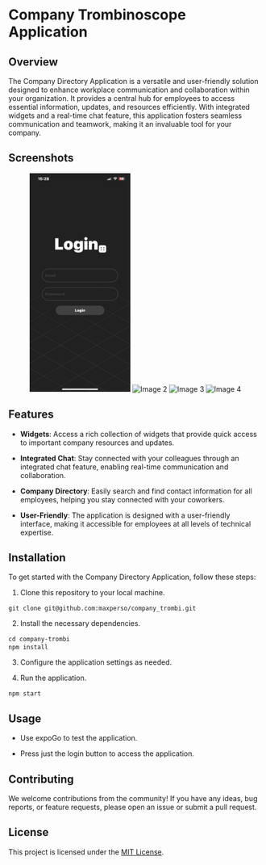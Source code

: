 # Company Trombinoscope Application

## Overview

The Company Directory Application is a versatile and user-friendly solution designed to enhance workplace communication and collaboration within your organization. It provides a central hub for employees to access essential information, updates, and resources efficiently. With integrated widgets and a real-time chat feature, this application fosters seamless communication and teamwork, making it an invaluable tool for your company.

## Screenshots

<div align="center">
  <img src="readme/login.PNG" width="200" alt="Image 1">
  <img src="1.PNG" width="200" alt="Image 2">
  <img src="2.PNG" width="200" alt="Image 3">
  <img src="3.PNG" width="200" alt="Image 4">
</div>

## Features

- **Widgets**: Access a rich collection of widgets that provide quick access to important company resources and updates.

- **Integrated Chat**: Stay connected with your colleagues through an integrated chat feature, enabling real-time communication and collaboration.

- **Company Directory**: Easily search and find contact information for all employees, helping you stay connected with your coworkers.

- **User-Friendly**: The application is designed with a user-friendly interface, making it accessible for employees at all levels of technical expertise.

## Installation

To get started with the Company Directory Application, follow these steps:

1. Clone this repository to your local machine.

```shell
git clone git@github.com:maxperso/company_trombi.git
```

2. Install the necessary dependencies.

```shell
cd company-trombi
npm install
```

3. Configure the application settings as needed.

4. Run the application.

```shell
npm start
```

## Usage

- Use expoGo to test the application.

- Press just the login button to access the application.

## Contributing

We welcome contributions from the community! If you have any ideas, bug reports, or feature requests, please open an issue or submit a pull request.

## License

This project is licensed under the [MIT License](LICENSE).
```
